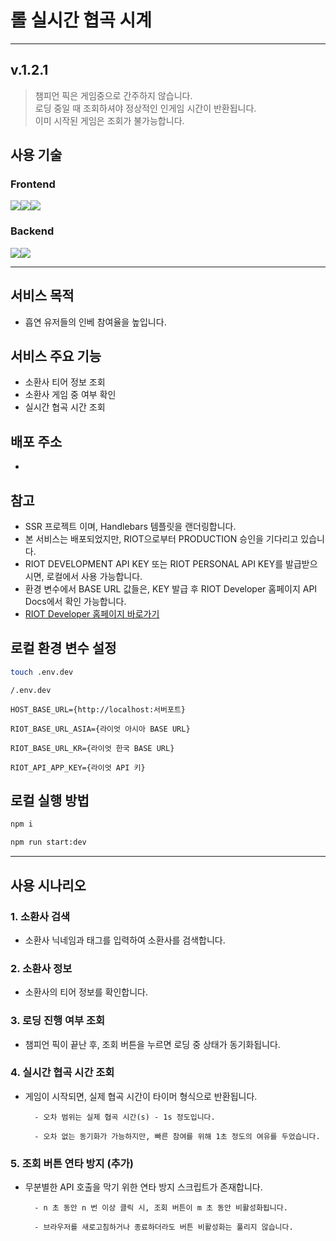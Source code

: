 # 롤 실시간 협곡 시계

---

## v.1.2.1

> 챔피언 픽은 게임중으로 간주하지 않습니다. <br>
> 로딩 중일 때 조회하셔야 정상적인 인게임 시간이 반환됩니다. <br>
> 이미 시작된 게임은 조회가 불가능합니다.

## 사용 기술

### Frontend

<img src="https://img.shields.io/badge/JavaScript-F7DF1E?style=for-the-badge&logo=javascript&logoColor=black"/><img src="https://img.shields.io/badge/Handlebars.js-000?&style=for-the-badge&logo=handlebarsdotjs&logoColor=fff"/><img src="https://img.shields.io/badge/CSS-1572B6?style=for-the-badge&logo=css3&logoColor=white"/>

### Backend

<img src="https://img.shields.io/badge/Typescript-3178C6?style=for-the-badge&logo=Typescript&logoColor=white"/><img src="https://img.shields.io/badge/nestjs-E0234E?style=for-the-badge&logo=nestjs&logoColor=white">

---

## 서비스 목적

- 흡연 유저들의 인베 참여율을 높입니다.

## 서비스 주요 기능

- 소환사 티어 정보 조회
- 소환사 게임 중 여부 확인
- 실시간 협곡 시간 조회

## 배포 주소

-

## 참고

- SSR 프로젝트 이며, Handlebars 템플릿을 랜더링합니다.
- 본 서비스는 배포되었지만, RIOT으로부터 PRODUCTION 승인을 기다리고 있습니다.
- RIOT DEVELOPMENT API KEY 또는 RIOT PERSONAL API KEY를 발급받으시면, 로컬에서 사용 가능합니다.
- 환경 변수에서 BASE URL 값들은, KEY 발급 후 RIOT Developer 홈페이지 API Docs에서 확인 가능합니다.
- [RIOT Developer 홈페이지 바로가기](https://developer.riotgames.com/)

## 로컬 환경 변수 설정

```bash
touch .env.dev
```

```
/.env.dev

HOST_BASE_URL={http://localhost:서버포트}

RIOT_BASE_URL_ASIA={라이엇 아시아 BASE URL}

RIOT_BASE_URL_KR={라이엇 한국 BASE URL}

RIOT_API_APP_KEY={라이엇 API 키}

```

## 로컬 실행 방법

```bash
npm i

npm run start:dev
```

---

## 사용 시나리오

### 1. 소환사 검색

- 소환사 닉네임과 태그를 입력하여 소환사를 검색합니다.

### 2. 소환사 정보

- 소환사의 티어 정보를 확인합니다.

### 3. 로딩 진행 여부 조회

- 챔피언 픽이 끝난 후, 조회 버튼을 누르면 로딩 중 상태가 동기화됩니다.

### 4. 실시간 협곡 시간 조회

- 게임이 시작되면, 실제 협곡 시간이 타이머 형식으로 반환됩니다.

        - 오차 범위는 실제 협곡 시간(s) - 1s 정도입니다.

        - 오차 없는 동기화가 가능하지만, 빠른 참여를 위해 1초 정도의 여유를 두었습니다.

### 5. 조회 버튼 연타 방지 (추가)

- 무분별한 API 호출을 막기 위한 연타 방지 스크립트가 존재합니다.

        - n 초 동안 n 번 이상 클릭 시, 조회 버튼이 m 초 동안 비활성화됩니다.

        - 브라우저를 새로고침하거나 종료하더라도 버튼 비활성화는 풀리지 않습니다.
